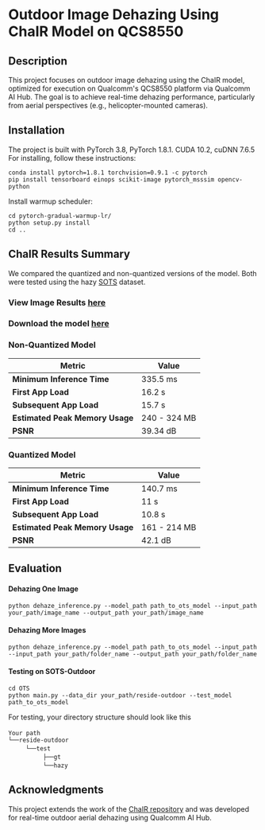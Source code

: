 # Outdoor Image Dehazing Using ChaIR Model on QCS8550

## Description

This project focuses on outdoor image dehazing using the ChaIR model, optimized for execution on Qualcomm's QCS8550 platform via Qualcomm AI Hub. The goal is to achieve real-time dehazing performance, particularly from aerial perspectives (e.g., helicopter-mounted cameras).

## Installation
The project is built with PyTorch 3.8, PyTorch 1.8.1. CUDA 10.2, cuDNN 7.6.5
For installing, follow these instructions:
~~~
conda install pytorch=1.8.1 torchvision=0.9.1 -c pytorch
pip install tensorboard einops scikit-image pytorch_msssim opencv-python
~~~
Install warmup scheduler:
~~~
cd pytorch-gradual-warmup-lr/
python setup.py install
cd ..
~~~

## ChaIR Results Summary
We compared the quantized and non-quantized versions of the model. Both were tested using the hazy [SOTS](https://drive.google.com/file/d/16j2dwVIa9q_0RtpIXMzhu-7Q6dwz_D1N/view) dataset.

### View Image Results [here](https://drive.google.com/drive/folders/1jT7Sx52Cu0POTZQcDkdJouYK2rARRQw9?usp=sharing)
### Download the model [here](https://drive.google.com/drive/folders/1jayXhd7K9NiwcNZXsoGxH8HLNHxdL4XT?usp=sharing)

### Non-Quantized Model

| **Metric**             | **Value**       |
|------------------------|----------------|
| **Minimum Inference Time** | 335.5 ms     |
| **First App Load** | 16.2 s     |
| **Subsequent App Load** | 15.7 s     |
| **Estimated Peak Memory Usage**          | 240 - 324 MB      |
| **PSNR**               | 39.34 dB        |

### Quantized Model

| **Metric**             | **Value**       |
|------------------------|----------------|
| **Minimum Inference Time** | 140.7 ms     |
| **First App Load** | 11 s     |
| **Subsequent App Load** | 10.8 s     |
| **Estimated Peak Memory Usage**          | 161 - 214 MB      |
| **PSNR**               | 42.1 dB        |

## Evaluation

#### Dehazing One Image

~~~
python dehaze_inference.py --model_path path_to_ots_model --input_path your_path/image_name --output_path your_path/image_name
~~~

#### Dehazing More Images

~~~
python dehaze_inference.py --model_path path_to_ots_model --input_path --input_path your_path/folder_name --output_path your_path/folder_name
~~~

#### Testing on SOTS-Outdoor
~~~
cd OTS
python main.py --data_dir your_path/reside-outdoor --test_model path_to_ots_model
~~~

For testing, your directory structure should look like this

`Your path` <br/>
`└──reside-outdoor` <br/>
     `└──test`  <br/>
          `├──gt`  <br/>
          `└──hazy` 

## Acknowledgments
This project extends the work of the [ChaIR repository](https://github.com/c-yn/ChaIR) and was developed for real-time outdoor aerial dehazing using Qualcomm AI Hub.
